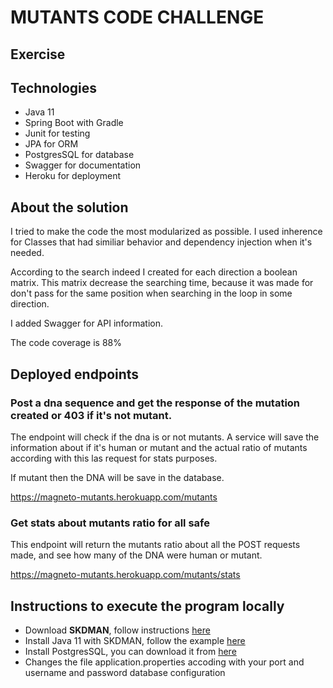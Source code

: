 # MUTANTS CODE CHALLENGE

## Exercise



## Technologies 

- Java 11
- Spring Boot with Gradle
- Junit for testing
- JPA for ORM
- PostgresSQL for database
- Swagger for documentation
- Heroku for deployment

## About the solution

I tried to make the code the most modularized as possible. I used inherence for Classes that had similiar behavior and 
dependency injection when it's needed.

According to the search indeed I created for each direction a boolean matrix. This matrix decrease the searching time,
because it was made for don't pass for the same position when searching in the loop in some direction.

I added Swagger for API information.

The code coverage is 88%

## Deployed endpoints

### Post a dna sequence and get the response of the mutation created or 403 if it's not mutant.

The endpoint will check if the dna is or not mutants. A service will save the information about if it's human or 
mutant and the actual ratio of mutants according with this las request for stats purposes.

If mutant then the DNA will be save in the database.

https://magneto-mutants.herokuapp.com/mutants
 
### Get stats about mutants ratio for all safe
 
This endpoint will return the mutants ratio about all the POST requests made, and see how many of the DNA were human or mutant.
 
https://magneto-mutants.herokuapp.com/mutants/stats


## Instructions to execute the program locally

- Download **SKDMAN**, follow instructions [here](https://sdkman.io/install)
- Install Java 11 with SKDMAN, follow the example [here](https://sdkman.io/usage)
- Install PostgresSQL, you can download it from [here]( https://www.postgresql.org/download/)
- Changes the file application.properties accoding with your port and username and password database configuration




